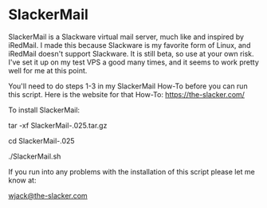 # SlackerMail

SlackerMail is a Slackware virtual mail server, much like and inspired by iRedMail.
I made this because Slackware is my favorite form of Linux, and iRedMail doesn't 
support Slackware. It is still beta, so use at your own risk. I've set it up on my
test VPS a good many times, and it seems to work pretty well for me at this point.

You'll need to do steps 1-3 in my SlackerMail How-To before you can run this script.
Here is the website for that How-To: https://the-slacker.com/

To install SlackerMail:

tar -xf SlackerMail-.025.tar.gz

cd SlackerMail-.025

./SlackerMail.sh

If you run into any problems with the installation of this script please let me know at:

wjack@the-slacker.com

